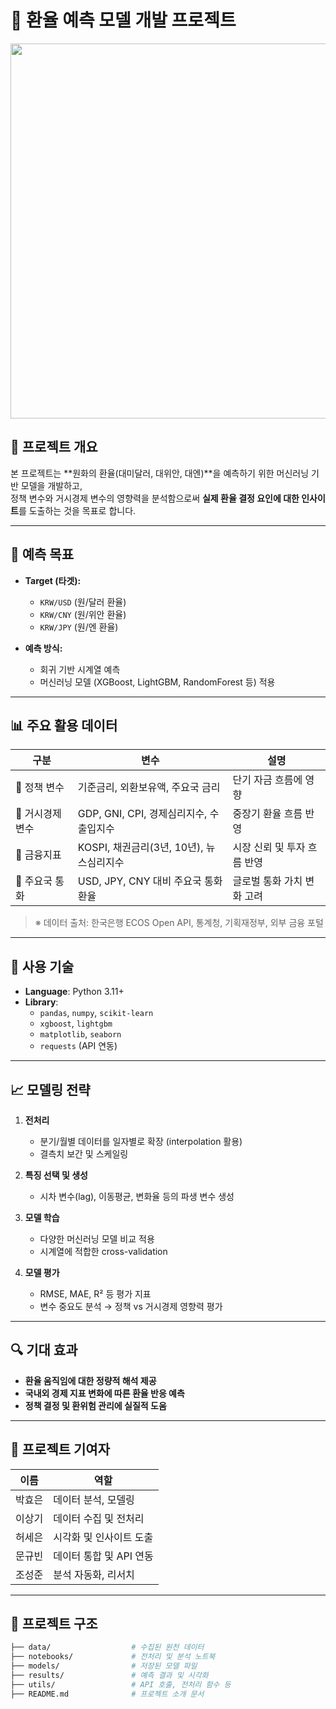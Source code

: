 # 💱 환율 예측 모델 개발 프로젝트

<p align="center">
  <img src="https://i.pinimg.com/736x/35/65/45/3565455fb9a97d8cc3366d9623861799.jpg" width="600"/>
</p>

## 📌 프로젝트 개요
본 프로젝트는 **원화의 환율(대미달러, 대위안, 대엔)**을 예측하기 위한 머신러닝 기반 모델을 개발하고,  
정책 변수와 거시경제 변수의 영향력을 분석함으로써 **실제 환율 결정 요인에 대한 인사이트**를 도출하는 것을 목표로 합니다.

---

## 🎯 예측 목표
- **Target (타겟):**  
  - `KRW/USD` (원/달러 환율)  
  - `KRW/CNY` (원/위안 환율)  
  - `KRW/JPY` (원/엔 환율)

- **예측 방식:**  
  - 회귀 기반 시계열 예측  
  - 머신러닝 모델 (XGBoost, LightGBM, RandomForest 등) 적용

---

## 📊 주요 활용 데이터

| 구분 | 변수 | 설명 |
|------|------|------|
| 🔹 정책 변수 | 기준금리, 외환보유액, 주요국 금리 | 단기 자금 흐름에 영향 |
| 🔸 거시경제 변수 | GDP, GNI, CPI, 경제심리지수, 수출입지수 | 중장기 환율 흐름 반영 |
| 🔹 금융지표 | KOSPI, 채권금리(3년, 10년), 뉴스심리지수 | 시장 신뢰 및 투자 흐름 반영 |
| 🔸 주요국 통화 | USD, JPY, CNY 대비 주요국 통화환율 | 글로벌 통화 가치 변화 고려 |

> ※ 데이터 출처: 한국은행 ECOS Open API, 통계청, 기획재정부, 외부 금융 포털

---

## 🔧 사용 기술

- **Language**: Python 3.11+
- **Library**:
  - `pandas`, `numpy`, `scikit-learn`  
  - `xgboost`, `lightgbm`  
  - `matplotlib`, `seaborn`  
  - `requests` (API 연동)

---

## 📈 모델링 전략

1. **전처리**
   - 분기/월별 데이터를 일자별로 확장 (interpolation 활용)
   - 결측치 보간 및 스케일링

2. **특징 선택 및 생성**
   - 시차 변수(lag), 이동평균, 변화율 등의 파생 변수 생성

3. **모델 학습**
   - 다양한 머신러닝 모델 비교 적용
   - 시계열에 적합한 cross-validation

4. **모델 평가**
   - RMSE, MAE, R² 등 평가 지표
   - 변수 중요도 분석 → 정책 vs 거시경제 영향력 평가

---

## 🔍 기대 효과
- **환율 움직임에 대한 정량적 해석 제공**
- **국내외 경제 지표 변화에 따른 환율 반응 예측**
- **정책 결정 및 환위험 관리에 실질적 도움**

---

## 👥 프로젝트 기여자

| 이름 | 역할 |
|------|------|
| 박효은 | 데이터 분석, 모델링 |
| 이상기 | 데이터 수집 및 전처리 |
| 허세은 | 시각화 및 인사이트 도출 |
| 문규빈 | 데이터 통합 및 API 연동 |
| 조성준 | 분석 자동화, 리서치 |

---

## 📂 프로젝트 구조

```bash
├── data/                  # 수집된 원천 데이터
├── notebooks/             # 전처리 및 분석 노트북
├── models/                # 저장된 모델 파일
├── results/               # 예측 결과 및 시각화
├── utils/                 # API 호출, 전처리 함수 등
├── README.md              # 프로젝트 소개 문서